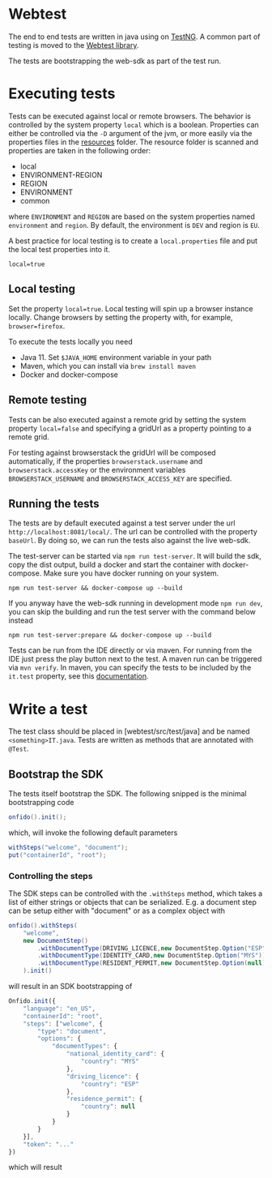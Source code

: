 # Webtest

The end to end tests are written in java using on [TestNG](https://testng.org/doc/). A common part of testing is moved
to the [Webtest library](https://github.com/it-ony/webtest).

The tests are bootstrapping the web-sdk as part of the test run.

# Executing tests

Tests can be executed against local or remote browsers. The behavior is controlled by the system property `local` which
is a boolean. Properties can either be controlled via the `-D` argument of the jvm, or more easily via the properties
files in the [resources](/test/webtest/src/test/resources) folder. The resource folder is scanned and properties are
taken in the following order:

* local
* ENVIRONMENT-REGION
* REGION
* ENVIRONMENT
* common

where `ENVIRONMENT` and `REGION` are based on the system properties named `environment` and `region`. By default, the
environment is `DEV` and region is `EU`.

A best practice for local testing is to create a `local.properties` file and put the local test properties into it.

```properties
local=true
```

## Local testing

Set the property `local=true`. Local testing will spin up a browser instance locally. 
Change browsers by setting the property with, for example, `browser=firefox`.

To execute the tests locally you need

* Java 11. Set `$JAVA_HOME` environment variable in your path
* Maven, which you can install via `brew install maven`
* Docker and docker-compose

## Remote testing

Tests can be also executed against a remote grid by setting the system property `local=false` and specifying a gridUrl
as a property pointing to a remote grid.

For testing against browserstack the gridUrl will be composed automatically, if the properties `browserstack.username`
and `browserstack.accessKey` or the environment variables `BROWSERSTACK_USERNAME` and `BROWSERSTACK_ACCESS_KEY` are
specified.

## Running the tests

The tests are by default executed against a test server under the url `http://localhost:8081/local/`. The url can be
controlled with the property `baseUrl`. By doing so, we can run the tests also against the live web-sdk.

The test-server can be started via `npm run test-server`. It will build the sdk, copy the dist output, build a docker
and start the container with docker-compose. Make sure you have docker running on your system.

```shell
npm run test-server && docker-compose up --build
```

If you anyway have the web-sdk running in development mode `npm run dev`, you can skip the building and run the test
server with the command below instead

```shell
npm run test-server:prepare && docker-compose up --build
```

Tests can be run from the IDE directly or via maven. For running from the IDE just press the play button next to the
test. A maven run can be triggered via `mvn verify`. In maven, you can specify the tests to be included by the `it.test`
property, see this [documentation](https://maven.apache.org/surefire/maven-failsafe-plugin/examples/single-test.html).

# Write a test

The test class should be placed in [webtest/src/test/java] and be named `<something>IT.java`. Tests are written as
methods that are annotated with `@Test`.

## Bootstrap the SDK

The tests itself bootstrap the SDK. The following snipped is the minimal bootstrapping code

```java
onfido().init();
```

which, will invoke the following default parameters

```java
withSteps("welcome", "document");
put("containerId", "root"); 
```

### Controlling the steps

The SDK steps can be controlled with the `.withSteps` method, which takes a list of either strings or objects that 
can be serialized. E.g. a document step can be setup either with "document" or as a complex object with 

```java
onfido().withSteps(
    "welcome",
    new DocumentStep()
        .withDocumentType(DRIVING_LICENCE,new DocumentStep.Option("ESP"))
        .withDocumentType(IDENTITY_CARD,new DocumentStep.Option("MYS"))
        .withDocumentType(RESIDENT_PERMIT,new DocumentStep.Option(null))
    ).init()
``` 
                                              
will result in an SDK bootstrapping of

```js
Onfido.init({
    "language": "en_US",
    "containerId": "root",
    "steps": ["welcome", {
        "type": "document",
        "options": {
            "documentTypes": {
                "national_identity_card": {
                    "country": "MYS"
                },
                "driving_licence": {
                    "country": "ESP"
                },
                "residence_permit": {
                    "country": null
                }
            }
        }
    }],
    "token": "..."
})
```

which will result 
